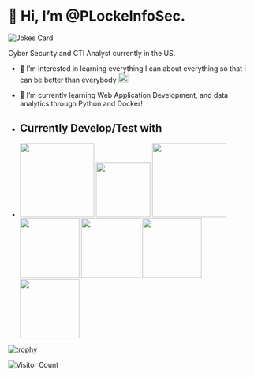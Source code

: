 <h1>👋 Hi, I’m @PLockeInfoSec.</h1>

![Jokes Card](https://readme-jokes.vercel.app/api) 

Cyber Security and CTI Analyst currently in the US. <a target="_blank" rel="noopener noreferrer nofollow" href="https://imgs.search.brave.com/CCsk4B-ijTz2PGPuuu5qG0msF4V56fNcP0eAx-8RS1A/rs:fit:500:0:0/g:ce/aHR0cHM6Ly9mbGFn/c3dlYi5jb20vRmxh/Z19FbW9qaS9Vbml0/ZWRfU3RhdGVzXyhV/U0EpX0ZsYWdfRW1v/amkucG5n"><img src="https://imgs.search.brave.com/CCsk4B-ijTz2PGPuuu5qG0msF4V56fNcP0eAx-8RS1A/rs:fit:500:0:0/g:ce/aHR0cHM6Ly9mbGFn/c3dlYi5jb20vRmxh/Z19FbW9qaS9Vbml0/ZWRfU3RhdGVzXyhV/U0EpX0ZsYWdfRW1v/amkucG5n" width="13" data-canonical-src="https://cdn-icons-png.flaticon.com/512/197/197560.png" style="max-width: 100%;"></a>

- 👀 I’m interested in learning everything I can about everything so that I can be better than everybody <a target="_blank" rel="noopener noreferrer nofollow" href="https://img.icons8.com/?size=100&id=kuU7I7uPlHfo&format=png&color=000000"><img src="https://img.icons8.com/?size=100&id=kuU7I7uPlHfo&format=png&color=000000" width="20" style="max-width: 100%;"></a>
- 🌱 I’m currently learning Web Application Development, and data analytics through Python and Docker!

- <h2>Currently Develop/Test with</h2>
- <a target="_blank" rel="noopener noreferrer nofollow" href="https://camo.githubusercontent.com/6cb5d58cd80680cae16dfdaf3bf18f5e291f6c1489cf43462476cf1589efd204/68747470733a2f2f696d672e736869656c64732e696f2f62616467652f2d446f636b65722d3436613266313f7374796c653d666c61742d737175617265266c6f676f3d646f636b6572266c6f676f436f6c6f723d7768697465"><img src="https://camo.githubusercontent.com/6cb5d58cd80680cae16dfdaf3bf18f5e291f6c1489cf43462476cf1589efd204/68747470733a2f2f696d672e736869656c64732e696f2f62616467652f2d446f636b65722d3436613266313f7374796c653d666c61742d737175617265266c6f676f3d646f636b6572266c6f676f436f6c6f723d7768697465" width="150" style="max-width: 100%;"></a>
<a target="_blank" rel="noopener noreferrer nofollow" href="https://camo.githubusercontent.com/3d4a55e7d45198177f13f9f10c536edd2970c43d753759585e3391d04677e56d/68747470733a2f2f696d672e736869656c64732e696f2f62616467652f2d4769742d4630353033323f7374796c653d666c61742d737175617265266c6f676f3d676974266c6f676f436f6c6f723d7768697465"><img src="https://camo.githubusercontent.com/3d4a55e7d45198177f13f9f10c536edd2970c43d753759585e3391d04677e56d/68747470733a2f2f696d672e736869656c64732e696f2f62616467652f2d4769742d4630353033323f7374796c653d666c61742d737175617265266c6f676f3d676974266c6f676f436f6c6f723d7768697465" width="110" style="max-width: 100%;"></a>
<a target="_blank" rel="noopener noreferrer nofollow" href="https://camo.githubusercontent.com/6010a85175edf5787bba645d2bdad7ec26f41aafce3f5a59569352de55deed74/68747470733a2f2f696d672e736869656c64732e696f2f62616467652f2d48544d4c352d4533344632363f7374796c653d666c61742d737175617265266c6f676f3d68746d6c35266c6f676f436f6c6f723d7768697465"><img src="https://camo.githubusercontent.com/6010a85175edf5787bba645d2bdad7ec26f41aafce3f5a59569352de55deed74/68747470733a2f2f696d672e736869656c64732e696f2f62616467652f2d48544d4c352d4533344632363f7374796c653d666c61742d737175617265266c6f676f3d68746d6c35266c6f676f436f6c6f723d7768697465" width="150" style="max-width: 100%;"></a>
<a target="_blank" rel="noopener noreferrer nofollow" href="https://img.icons8.com/?size=100&id=3BTBsJs5myRy&format=png&color=000000"><img src="https://img.icons8.com/?size=100&id=3BTBsJs5myRy&format=png&color=000000" width="120" style="max-width: 100%;"></a>
<a target="_blank" rel="noopener noreferrer nofollow" href="https://img.icons8.com/?size=100&id=hGdCwhSHUe6L&format=png&color=000000"><img src="https://img.icons8.com/?size=100&id=hGdCwhSHUe6L&format=png&color=000000" width="120" style="max-width: 100%;"></a>
<a target="_blank" rel="noopener noreferrer nofollow" href="https://img.icons8.com/?size=100&id=4QbG49Iqx1gQ&format=png&color=000000"><img src="https://img.icons8.com/?size=100&id=4QbG49Iqx1gQ&format=png&color=000000" width="120" style="max-width: 100%;"></a>
<a target="_blank" rel="noopener noreferrer nofollow" href="https://img.icons8.com/?size=100&id=13443&format=png&color=000000"><img src="https://img.icons8.com/?size=100&id=13443&format=png&color=000000" width="120" style="max-width: 100%;"></a>

[![trophy](https://github-profile-trophy.vercel.app/PLockeInfoSec=ryo-ma&theme=onedark)](https://github.com/ryo-ma/github-profile-trophy)

<!---
PLockeInfoSec/PLockeInfoSec is a ✨ special ✨ repository because its `README.md` (this file) appears on your GitHub profile.
You can click the Preview link to take a look at your changes.
--->
![Visitor Count](https://profile-counter.glitch.me/PLockeInfoSec/count.svg)
